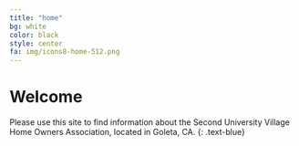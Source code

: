 ```yaml
---
title: "home"
bg: white
color: black
style: center
fa: img/icons8-home-512.png
---
```





<span class="fa-stack subtlecircle" style="font-size:100px; background:rgba(255,166,0,0.1)">
  <i class="fa fa-circle fa-stack-2x text-white"></i>
  <i class="fa fa-home fa-stack-1x text-orange"></i>
</span>

# Welcome
Please use this site to find information about the Second University Village Home Owners Association, located in Goleta, CA.
{: .text-blue}
